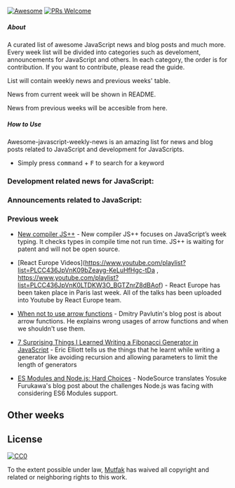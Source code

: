 [![Awesome](https://cdn.rawgit.com/sindresorhus/awesome/d7305f38d29fed78fa85652e3a63e154dd8e8829/media/badge.svg)](https://github.com/sindresorhus/awesome)
[![PRs Welcome](https://img.shields.io/badge/PRs-welcome-brightgreen.svg)](http://makeapullrequest.com)

##### About

A curated list of awesome JavaScript news and blog posts and much more.
Every week list will be divided into categories such as develoment, announcements for JavaScript and others. In each category, the order is for contribution. If you want to contribute, please read the guide.

List will contain weekly news and previous weeks' table.

News from current week will be shown in README.

News from previous weeks will be accesible from here.

##### How to Use
Awesome-javascript-weekly-news is an amazing list for news and blog posts related to JavaScript and development for JavaScripts.
- Simply press <kbd>command</kbd> + <kbd>F</kbd> to search for a keyword

### Development related news for JavaScript:

### Announcements related to JavaScript:

### Previous week

- [New compiler JS++](http://www.infoworld.com/article/3079092/javascript/new-compiler-tackles-javascripts-weak-typing.html) - New compiler JS++ focuses on JavaScript’s week typing. It checks types in compile time not run time. JS++ is waiting for patent and will not be open source.

- [React Europe Videos](https://www.youtube.com/playlist?list=PLCC436JpVnK09bZeayg-KeLuHfHgc-tDa , https://www.youtube.com/playlist?list=PLCC436JpVnK0LTDKW3O_BGTZnrZ8dBAof) - React Europe has been taken place in Paris last week. All of the talks has been uploaded into Youtube by React Europe team.

- [When not to use arrow functions](http://rainsoft.io/when-not-to-use-arrow-functions-in-javascript/) - Dmitry Pavlutin's blog post is about arrow functions. He explains wrong usages of arrow functions and when we shouldn't use them.

- [7 Surprising Things I Learned Writing a Fibonacci Generator in JavaScript](https://medium.com/javascript-scene/7-surprising-things-i-learned-writing-a-fibonacci-generator-4886a5c87710#.4917k1bjj) - Eric Elliott tells us the things that he learnt while writing a generator like avoiding recursion and allowing parameters to limit the length of generators

- [ES Modules and Node.js: Hard Choices](https://medium.com/@nodesource/es-modules-and-node-js-hard-choices-2b6995e4d491#.p0cinzehs) - NodeSource translates Yosuke Furukawa's blog post about the challenges Node.js was facing with considering ES6 Modules support.

## Other weeks

## License

[![CC0](http://mirrors.creativecommons.org/presskit/buttons/88x31/svg/cc-zero.svg)](https://creativecommons.org/publicdomain/zero/1.0/)

To the extent possible under law, [Mutfak](https://github.com/mutfak) has waived all copyright and related or neighboring rights to this work.
